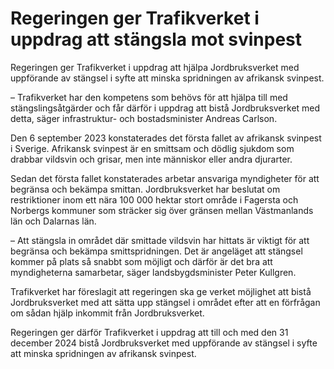 # Regeringen ger Trafikverket i uppdrag att stängsla mot svinpest

Regeringen ger Trafikverket i uppdrag att hjälpa Jordbruksverket med uppförande av stängsel i syfte att minska spridningen av afrikansk svinpest.

– Trafikverket har den kompetens som behövs för att hjälpa till med stängslingsåtgärder och får därför i uppdrag att bistå Jordbruksverket med detta, säger infrastruktur- och bostadsminister Andreas Carlson.

Den 6 september 2023 konstaterades det första fallet av afrikansk svinpest i Sverige. Afrikansk svinpest är en smittsam och dödlig sjukdom som drabbar vildsvin och grisar, men inte människor eller andra djurarter.

Sedan det första fallet konstaterades arbetar ansvariga myndigheter för att begränsa och bekämpa smittan. Jordbruksverket har beslutat om restriktioner inom ett nära 100 000 hektar stort område i Fagersta och Norbergs kommuner som sträcker sig över gränsen mellan Västmanlands län och Dalarnas län.

– Att stängsla in området där smittade vildsvin har hittats är viktigt för att begränsa och bekämpa smittspridningen. Det är angeläget att stängsel kommer på plats så snabbt som möjligt och därför är det bra att myndigheterna samarbetar, säger landsbygdsminister Peter Kullgren.

Trafikverket har föreslagit att regeringen ska ge verket möjlighet att bistå Jordbruksverket med att sätta upp stängsel i området efter att en förfrågan om sådan hjälp inkommit från Jordbruksverket.

Regeringen ger därför Trafikverket i uppdrag att till och med den 31 december 2024 bistå Jordbruksverket med uppförande av stängsel i syfte att minska spridningen av afrikansk svinpest.
